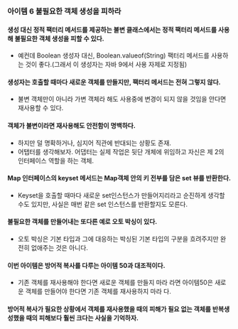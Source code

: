 ### 아이템 6 불필요한 객체 생성을 피하라
#### 생성 대신 정적 팩터리 메서드를 제공하는 불변 클래스에서는 정적 팩터리 메서드를 사용해 불필요한 객체 생성을 피할 수 있다. 
- 예컨데 Boolean 생성자 대신, Boolean.valueof(String) 팩터리 메서드를 사용하는 것이 좋다.(그래서 이 생성자는 자바 9에서 사용 자제로 지정됨)
#### 생성자는 호출할 때마다 새로운 객체를 만들지만, 팩터리 메서드는 전혀 그렇지 않다. 
- 불변 객체만이 아니라 가변 객체라 해도 사용중에 변경이 되지 않을 것임을 안다면 재사용할 수 있다.
#### 객체가 불변이라면 재사용해도 안전함이 명백하다. 
- 하지만 덜 명확하거나, 심지어 직관에 반대되는 상황도 존재. 
- 어탭터를 생각해보자. 어댑터는 실제 작업은 뒷단 개체에 위임하고 자신은 제 2의 인터페이스 역할을 하는 객체.
#### Map 인터페이스의 keyset 메서드는 Map객체 안의 키 전부를 담은 set 뷰를 반환한다. 
- Keyset을 호출할 때마다 새로운 set인스턴스가 만들어지리라고 순진하게 생각할 수도 있지만, 사실은 매번 같은 set 인스턴스를 반환할지도 모른다.
#### 불필요한 객체를 만들어내는 또다른 예로 오토 박싱이 있다. 
- 오토 박싱은 기본 타입과 그에 대응하는 박싱된 기본 타입의 구분을 흐려주지만 완전히 없애주는 것은 아니다.
#### 이번 아이템은 방어적 복사를 다루는 아이템 50과 대조적이다. 
-  기존 객체를 재사용해야 한다면 새로운 객체를 만들지 마라 라면 아이템50은 새로운 객체를 만들어야 한다면 기존 객체를 재사용하지 마라 다.
#### 방어적 복사가 필요한 상황에서 객체를 재사용했을 때의 피해가 필요 없는 객체를 반복생성했을 때의 피해보다 훨씬 크다는 사실을 기억하자.
